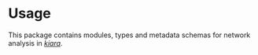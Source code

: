 # Usage

This package contains modules, types and metadata schemas for network analysis in [*kiara*](https://dharpa.org/kiara).
